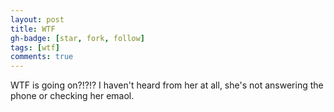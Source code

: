 ```yaml
---
layout: post
title: WTF
gh-badge: [star, fork, follow]
tags: [wtf]
comments: true
---
```


WTF is going on?!?!? I haven't heard from her at all, she's not answering the phone or checking her emaol.